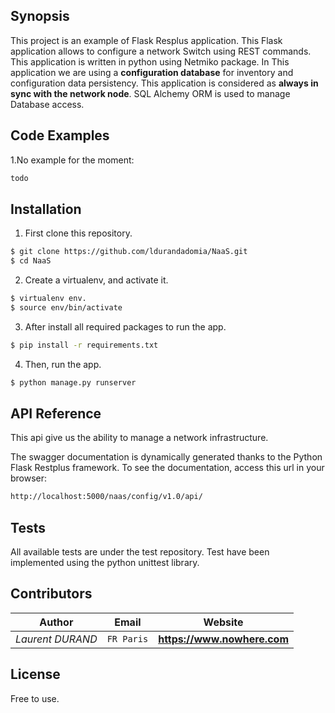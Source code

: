 ## Synopsis
This project is an example of Flask Resplus application. This Flask application allows to configure a network Switch using REST commands.
This application is written in python using Netmiko package. In This application we are using a **configuration database** for inventory and configuration data persistency. This application is considered as **always in sync with the network node**.
SQL Alchemy ORM is used to manage Database access.


## Code Examples

1.No example for the moment:
```python
todo  
```
## Installation
1. First clone this repository.
```bash
$ git clone https://github.com/ldurandadomia/NaaS.git
$ cd NaaS
```

2. Create a virtualenv, and activate it.
```bash
$ virtualenv env.
$ source env/bin/activate
```

3. After install all required packages to run the app.
```bash
$ pip install -r requirements.txt
```

4. Then, run the app.
```bash
$ python manage.py runserver
```

## API Reference
This api give us the ability to manage a network infrastructure.

The swagger documentation is dynamically generated  thanks to the Python Flask Restplus framework.
To see the documentation, access this url in your browser:


```bash
http://localhost:5000/naas/config/v1.0/api/
```

## Tests
All available tests are under the test repository.
Test have been implemented using the python unittest library.

## Contributors
Author | Email | Website
--- | --- | ---
*Laurent DURAND* | `FR Paris` | **https://www.nowhere.com**


## License
Free to use.
